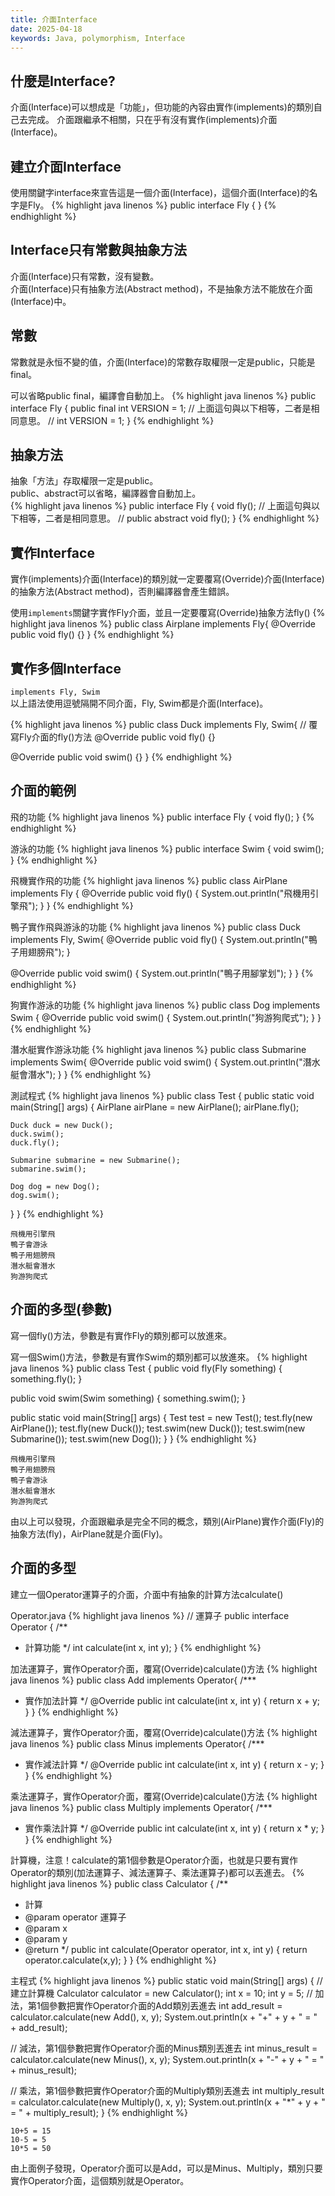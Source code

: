 ```yaml
---
title: 介面Interface
date: 2025-04-18
keywords: Java, polymorphism, Interface
---
```

## 什麼是Interface?
介面(Interface)可以想成是「功能」，但功能的內容由實作(implements)的類別自己去完成。
介面跟繼承不相關，只在乎有沒有實作(implements)介面(Interface)。

## 建立介面Interface
使用關鍵字interface來宣告這是一個介面(Interface)，這個介面(Interface)的名字是Fly。
{% highlight java linenos %}
public interface Fly {
}
{% endhighlight %}

## Interface只有常數與抽象方法
介面(Interface)只有常數，沒有變數。  
介面(Interface)只有抽象方法(Abstract method)，不是抽象方法不能放在介面(Interface)中。

## 常數
常數就是永恒不變的值，介面(Interface)的常數存取權限一定是public，只能是final。

可以省略public final，編譯會自動加上。
{% highlight java linenos %}
public interface Fly {
  public final int VERSION = 1;
  // 上面這句與以下相等，二者是相同意思。
  // int VERSION = 1;
}
{% endhighlight %}

## 抽象方法
抽象「方法」存取權限一定是public。  
public、abstract可以省略，編譯器會自動加上。  
{% highlight java linenos %}
public interface Fly {
  void fly();
  // 上面這句與以下相等，二者是相同意思。
  // public abstract void fly();
}
{% endhighlight %}

## 實作Interface
實作(implements)介面(Interface)的類別就一定要覆寫(Override)介面(Interface)的抽象方法(Abstract method)，否則編譯器會產生錯誤。

使用`implements`關鍵字實作Fly介面，並且一定要覆寫(Override)抽象方法fly()
{% highlight java linenos %}
public class Airplane implements Fly{
  @Override
  public void fly() {}
}
{% endhighlight %}

## 實作多個Interface
`implements Fly, Swim`  
以上語法使用逗號隔開不同介面，Fly, Swim都是介面(Interface)。

{% highlight java linenos %}
public class Duck implements Fly, Swim{
  // 覆寫Fly介面的fly()方法
  @Override
  public void fly() {}

  @Override
  public void swim() {}
}
{% endhighlight %}

## 介面的範例
飛的功能
{% highlight java linenos %}
public interface Fly {
  void fly();
}
{% endhighlight %}

游泳的功能
{% highlight java linenos %}
public interface Swim {
  void swim();
}
{% endhighlight %}

飛機實作飛的功能
{% highlight java linenos %}
public class AirPlane implements Fly {
  @Override
  public void fly() {
    System.out.println("飛機用引擎飛");
  }
}
{% endhighlight %}

鴨子實作飛與游泳的功能
{% highlight java linenos %}
public class Duck implements Fly, Swim{
  @Override
  public void fly() {
    System.out.println("鴨子用翅膀飛");
  }

  @Override
  public void swim() {
    System.out.println("鴨子用腳掌划");
  }
}
{% endhighlight %}

狗實作游泳的功能
{% highlight java linenos %}
public class Dog implements Swim {
  @Override
  public void swim() {
    System.out.println("狗游狗爬式");
  }
}
{% endhighlight %}

潛水艇實作游泳功能
{% highlight java linenos %}
public class Submarine implements Swim{
  @Override
  public void swim() {
    System.out.println("潛水艇會潛水");
  }
}
{% endhighlight %}

測試程式
{% highlight java linenos %}
public class Test {
  public static void main(String[] args) {
    AirPlane airPlane = new AirPlane();
    airPlane.fly();

    Duck duck = new Duck();
    duck.swim();
    duck.fly();

    Submarine submarine = new Submarine();
    submarine.swim();

    Dog dog = new Dog();
    dog.swim();
  }
}
{% endhighlight %}
```
飛機用引擎飛
鴨子會游泳
鴨子用翅膀飛
潛水艇會潛水
狗游狗爬式
```
## 介面的多型(參數)
寫一個fly()方法，參數是有實作Fly的類別都可以放進來。

寫一個Swim()方法，參數是有實作Swim的類別都可以放進來。
{% highlight java linenos %}
public class Test {
  public void fly(Fly something) {
    something.fly();
  }

  public void swim(Swim something) {
    something.swim();
  }
  
  public static void main(String[] args) {
    Test test = new Test();
    test.fly(new AirPlane());
    test.fly(new Duck());
    test.swim(new Duck());
    test.swim(new Submarine());
    test.swim(new Dog());
  }
}
{% endhighlight %}
```
飛機用引擎飛
鴨子用翅膀飛
鴨子會游泳
潛水艇會潛水
狗游狗爬式
```
由以上可以發現，介面跟繼承是完全不同的概念，類別(AirPlane)實作介面(Fly)的抽象方法(fly)，AirPlane就是介面(Fly)。

## 介面的多型
建立一個Operator運算子的介面，介面中有抽象的計算方法calculate()

Operator.java
{% highlight java linenos %}
// 運算子
public interface Operator {
  /**
   * 計算功能
   */
  int calculate(int x, int y);
}
{% endhighlight %}

加法運算子，實作Operator介面，覆寫(Override)calculate()方法
{% highlight java linenos %}
public class Add implements Operator{
  /***
   * 實作加法計算
   */
  @Override
  public int calculate(int x, int y) {
  return x + y;
  }
}
{% endhighlight %}

減法運算子，實作Operator介面，覆寫(Override)calculate()方法
{% highlight java linenos %}
public class Minus implements Operator{
  /***
   * 實作減法計算
   */
  @Override
  public int calculate(int x, int y) {
  return x - y;
  }
}
{% endhighlight %}

乘法運算子，實作Operator介面，覆寫(Override)calculate()方法
{% highlight java linenos %}
public class Multiply implements Operator{
  /***
   * 實作乘法計算
   */
  @Override
  public int calculate(int x, int y) {
  return x * y;
  }
}
{% endhighlight %}

計算機，注意！calculate的第1個參數是Operator介面，也就是只要有實作Operator的類別(加法運算子、減法運算子、乘法運算子)都可以丟進去。
{% highlight java linenos %}
public class Calculator {
  /**
   * 計算
   * @param operator 運算子
   * @param x
   * @param y
   * @return
   */
  public int calculate(Operator operator, int x, int y) {
    return operator.calculate(x,y);
  }
}
{% endhighlight %}

主程式
{% highlight java linenos %}
  public static void main(String[] args) {
  // 建立計算機
  Calculator calculator = new Calculator();
  int x = 10;
  int y = 5;
  // 加法，第1個參數把實作Operator介面的Add類別丟進去
  int add_result = calculator.calculate(new Add(), x, y);
  System.out.println(x + "+" + y + " = " + add_result);

  // 減法，第1個參數把實作Operator介面的Minus類別丟進去
  int minus_result = calculator.calculate(new Minus(), x, y);
  System.out.println(x + "-" + y + " = " + minus_result);

  // 乘法，第1個參數把實作Operator介面的Multiply類別丟進去
  int multiply_result = calculator.calculate(new Multiply(), x, y);
  System.out.println(x + "*" + y + " = " + multiply_result);
  }
{% endhighlight %}
```
10+5 = 15
10-5 = 5
10*5 = 50
```

由上面例子發現，Operator介面可以是Add，可以是Minus、Multiply，類別只要實作Operator介面，這個類別就是Operator。



